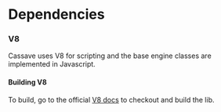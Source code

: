 Dependencies
============


### V8

Cassave uses V8 for scripting and the base engine classes are implemented
in Javascript.

#### Building V8

To build, go to the official [V8 docs](https://github.com/v8/v8/wiki/Checking%20out%20source) to
checkout and build the lib.